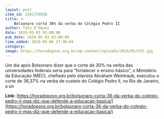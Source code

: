 ```yaml
---
layout: post
item_id: 2581729938
title: >-
    Bolsonaro corta 36% da verba do Colégio Pedro II
author: Tatu D'Oquei
date: 2019-05-03 03:00:00
pub_date: 2019-05-03 03:00:00
time_added: 2019-05-04 17:36:04
category: 
image: https://horadopovo.org.br/wp-content/uploads/2019/05/CP2.jpg
---
```


Um dia após Bolsonaro dizer que o corte de 30% na verba das universidades federais seria para “fortalecer o ensino básico”, o Ministério da Educação (MEC), chefiado pelo olavista Abraham Weintraub, executou o corte de 36,37% na verba de custeio do Colégio Pedro II, no Rio de Janeiro, a ún

**Link:** [https://horadopovo.org.br/bolsonaro-corta-36-da-verba-do-colegio-pedro-ii-mas-diz-que-defende-a-educacao-basica/](https://horadopovo.org.br/bolsonaro-corta-36-da-verba-do-colegio-pedro-ii-mas-diz-que-defende-a-educacao-basica/)

